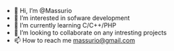 - 👋 Hi, I’m @Massurio
- 👀 I’m interested in sofware development
- 🌱 I’m currently learning C/C++/PHP
- 💞️ I’m looking to collaborate on any intresting projects 
- 📫 How to reach me massurio@gmail.com

<!---
Massurio/Massurio is a ✨ special ✨ repository because its `README.md` (this file) appears on your GitHub profile.
You can click the Preview link to take a look at your changes.
--->
